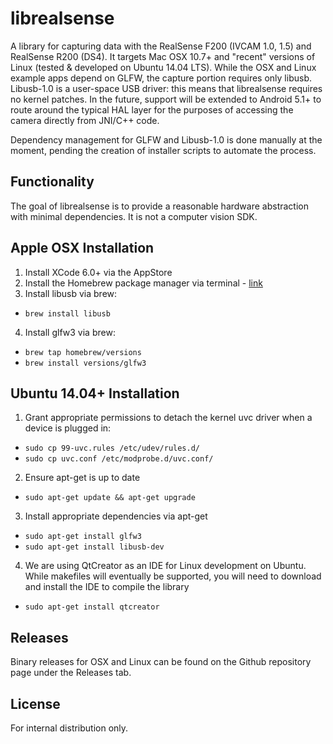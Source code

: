 # librealsense

A library for capturing data with the RealSense F200 (IVCAM 1.0, 1.5) and RealSense R200 (DS4). It targets Mac OSX 10.7+ and "recent" versions of Linux (tested & developed on Ubuntu 14.04 LTS). While the OSX and Linux example apps depend on GLFW, the capture portion requires only libusb. Libusb-1.0 is a user-space USB driver: this means that librealsense requires no kernel patches. In the future, support will be extended to Android 5.1+ to route around the typical HAL layer for the purposes of accessing the camera directly from JNI/C++ code.

Dependency management for GLFW and Libusb-1.0 is done manually at the moment, pending the creation of installer scripts to automate the process. 

## Functionality

The goal of librealsense is to provide a reasonable hardware abstraction with minimal dependencies. It is not a computer vision SDK.

## Apple OSX Installation

1. Install XCode 6.0+ via the AppStore
2. Install the Homebrew package manager via terminal - [link](http://brew.sh/)
3. Install libusb via brew:
  * `brew install libusb`
4. Install glfw3 via brew:
  * `brew tap homebrew/versions`
  * `brew install versions/glfw3`

## Ubuntu 14.04+ Installation

1. Grant appropriate permissions to detach the kernel uvc driver when a device is plugged in:
  * `sudo cp 99-uvc.rules /etc/udev/rules.d/`
  * `sudo cp uvc.conf /etc/modprobe.d/uvc.conf/`
2. Ensure apt-get is up to date
  * `sudo apt-get update && apt-get upgrade`
3. Install appropriate dependencies via apt-get
  * `sudo apt-get install glfw3`
  * `sudo apt-get install libusb-dev`
4. We are using QtCreator as an IDE for Linux development on Ubuntu. While makefiles will eventually be supported, you will need to download and install the IDE to compile the library
  * `sudo apt-get install qtcreator`

## Releases

Binary releases for OSX and Linux can be found on the Github repository page under the Releases tab. 

## License

For internal distribution only. 

